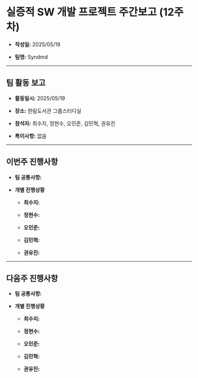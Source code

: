 # 실증적 SW 개발 프로젝트 주간보고 (12주차)
- **작성일:** 2025/05/19

- **팀명:** Syndmd

***

## 팀 활동 보고
- **활동일시:** 2025/05/19

- **장소:** 한림도서관 그룹스터디실

- **참석자:** 최수지, 정현수, 오민준, 김민혁, 권유진

- **특이사항:** 없음

***

## 이번주 진행사항
- **팀 공통사항:** 

- **개별 진행상황**

  - **최수지:** 

  - **정현수:** 

  - **오민준:** 

  - **김민혁:** 

  - **권유진:** 

***

## 다음주 진행사항
- **팀 공통사항:** 

- **개별 진행상황**

  - **최수지:**  

  - **정현수:** 

  - **오민준:** 

  - **김민혁:** 

  - **권유진:** 
